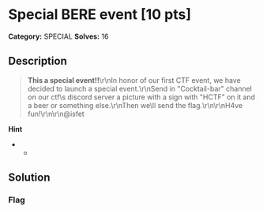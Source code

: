 # Special BERE event [10 pts]

**Category:** SPECIAL
**Solves:** 16

## Description
>**This a special event!!**\r\nIn honor of our first CTF event, we have decided to launch a special event.\r\nSend in "Cocktail-bar" channel on our ctf\s discord server a picture with a sign with "HCTF" on it and a beer or something else.\r\nThen we\ll send the flag.\r\n\r\nH4ve fun!\r\n\r\n@isfet

**Hint**
* -

## Solution

### Flag

